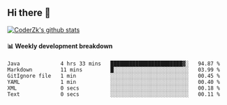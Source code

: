 ## Hi there 👋

[![CoderZk's github stats](https://github-readme-stats.vercel.app/api?username=zhoukuo123&show_icons=true&count_private=true)](https://github.com/anuraghazra/github-readme-stats)

#### :bar_chart: Weekly development breakdown

<!--START_SECTION:waka-->

```text
Java             4 hrs 33 mins   ███████████████████████▓░   94.87 %
Markdown         11 mins         █░░░░░░░░░░░░░░░░░░░░░░░░   03.99 %
GitIgnore file   1 min           ░░░░░░░░░░░░░░░░░░░░░░░░░   00.45 %
YAML             1 min           ░░░░░░░░░░░░░░░░░░░░░░░░░   00.40 %
XML              0 secs          ░░░░░░░░░░░░░░░░░░░░░░░░░   00.18 %
Text             0 secs          ░░░░░░░░░░░░░░░░░░░░░░░░░   00.11 %
```

<!--END_SECTION:waka-->
